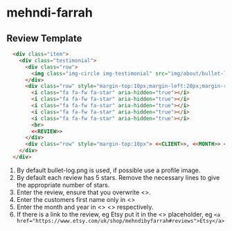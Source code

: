 # mehndi-farrah
## Review Template
```html
  <div class="item">
    <div class="testimonial">
      <div class="row">
        <img class="img-circle img-testimonial" src="img/about/bullet-logo.png" alt="...">
      </div>
      <div class="row" style="margin-top:10px;margin-left:20px;margin-right:20px;">
        <i class="fa fa-fw fa-star" aria-hidden="true"></i>
        <i class="fa fa-fw fa-star" aria-hidden="true"></i>
        <i class="fa fa-fw fa-star" aria-hidden="true"></i>
        <i class="fa fa-fw fa-star" aria-hidden="true"></i>
        <i class="fa fa-fw fa-star" aria-hidden="true"></i>
        <br>
        <<REVIEW>>
      </div>
      <div class="row" style="margin-top:10px"> <<CLIENT>>, <<MONTH>> <<YEAR>>, <<LINK>></div>
    </div>
  </div>
  ```
  
  1. By default bullet-log.png is used, if possible use a profile image.
  2. By default each review has 5 stars. Remove the necessary lines to give the appropriate number of stars.
  3. Enter the review, ensure that you overwrite <<REVIEW>>.
  4. Enter the customers first name only in <<CLIENT>>
  5. Enter the month and year in <<MONTH>> <<YEAR>> respectively.
  6. If there is a link to the review, eg Etsy put it in the <<LINK>> placeholder, eg
    ```<a href="https://www.etsy.com/uk/shop/mehndibyfarrah#reviews">Etsy</a>```  
